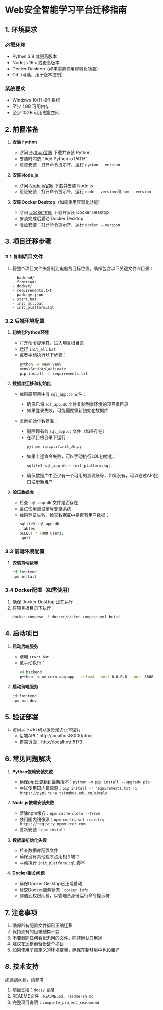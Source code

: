 # Web安全智能学习平台迁移指南

## 1. 环境要求

### 必需环境
- Python 3.8 或更高版本
- Node.js 16.x 或更高版本
- Docker Desktop（如果需要使用容器化功能）
- Git（可选，用于版本控制）

### 系统要求
- Windows 10/11 操作系统
- 至少 4GB 可用内存
- 至少 10GB 可用磁盘空间

## 2. 前置准备

1. **安装 Python**
   - 访问 [Python官网](https://www.python.org/downloads/) 下载并安装 Python
   - 安装时勾选 "Add Python to PATH"
   - 验证安装：打开命令提示符，运行 `python --version`

2. **安装 Node.js**
   - 访问 [Node.js官网](https://nodejs.org/) 下载并安装 Node.js
   - 验证安装：打开命令提示符，运行 `node --version` 和 `npm --version`

3. **安装 Docker Desktop**（如需使用容器化功能）
   - 访问 [Docker官网](https://www.docker.com/products/docker-desktop/) 下载并安装 Docker Desktop
   - 安装完成后启动 Docker Desktop
   - 验证安装：打开命令提示符，运行 `docker --version`

## 3. 项目迁移步骤

### 3.1 复制项目文件

1. 将整个项目文件夹复制到电脑的目标位置，确保包含以下关键文件和目录：
   ```
   - backend/
   - frontend/
   - docker/
   - requirements.txt
   - package.json
   - start.bat
   - init_all.bat
   - init_platform.sql
   ```

### 3.2 后端环境配置

1. **初始化Python环境**
   - 打开命令提示符，进入项目根目录
   - 运行 `init_all.bat`
   - 或者手动执行以下步骤：
     ```bash
     python -m venv venv
     venv\Scripts\activate
     pip install -r requirements.txt
     ```

2. **数据库迁移和初始化**
   - 如果原项目中有 `sql_app.db` 文件：
     - 确保已将 `sql_app.db` 文件复制到新环境的项目根目录
     - 如果登录失败，可能需要重新初始化数据库
   
   - 重新初始化数据库：
     - 删除现有的 `sql_app.db` 文件（如果存在）
     - 在项目根目录下运行：
       ```bash
       python scripts/init_db.py
       ```
     - 如果上述命令失败，可以手动执行SQL初始化：
       ```bash
       sqlite3 sql_app.db < init_platform.sql
       ```
     - 确保数据库中至少有一个可用的测试账号，如果没有，可以通过API接口注册新用户

3. **验证数据库**
   - 检查 `sql_app.db` 文件是否存在
   - 尝试使用测试账号登录系统
   - 如果登录失败，检查数据库中是否有用户数据：
     ```bash
     sqlite3 sql_app.db
     .tables
     SELECT * FROM users;
     .quit
     ```

### 3.3 前端环境配置

1. **安装前端依赖**
   ```bash
   cd frontend
   npm install
   ```

### 3.4 Docker配置（如需使用）

1. 确保 Docker Desktop 正在运行
2. 在项目根目录下执行：
   ```bash
   docker-compose -f docker/docker-compose.yml build
   ```

## 4. 启动项目

1. **启动后端服务**
   - 使用 `start.bat`
   - 或手动执行：
     ```bash
     cd backend
     python -m uvicorn app:app --reload --host 0.0.0.0 --port 8000
     ```

2. **启动前端服务**
   ```bash
   cd frontend
   npm run dev
   ```

## 5. 验证部署

1. 访问以下URL确认服务是否正常运行：
   - 后端API：http://localhost:8000/docs
   - 前端页面：http://localhost:5173

## 6. 常见问题解决

1. **Python依赖安装失败**
   - 确保pip已更新到最新版本：`python -m pip install --upgrade pip`
   - 尝试使用国内镜像源：`pip install -r requirements.txt -i https://pypi.tuna.tsinghua.edu.cn/simple`

2. **Node.js依赖安装失败**
   - 清除npm缓存：`npm cache clean --force`
   - 使用国内镜像源：`npm config set registry https://registry.npmmirror.com`
   - 重新安装：`npm install`

3. **数据库初始化失败**
   - 检查数据库配置文件
   - 确保没有其他程序占用相关端口
   - 手动执行 `init_platform.sql` 脚本

4. **Docker相关问题**
   - 确保Docker Desktop已正常启动
   - 检查Docker服务状态：`docker info`
   - 如遇到权限问题，以管理员身份运行命令提示符

## 7. 注意事项

1. 确保所有配置文件都已正确迁移
2. 保持原有的目录结构不变
3. 不要删除任何看似无用的文件，除非确认其用途
4. 建议在迁移前备份整个项目
5. 如果使用了自定义的环境变量，确保在新环境中也设置好

## 8. 技术支持

如遇到问题，请参考：
1. 项目文档：`docs/` 目录
2. README文件：`README.md`，`readme-zh.md`
3. 完整项目说明：`complete_project_readme.md` 